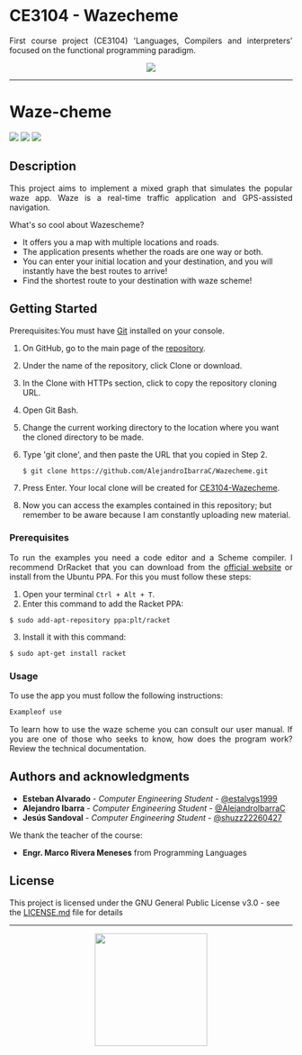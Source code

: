 # CE3104 - Wazecheme
<p align=justify>First course project (CE3104) 'Languages, Compilers and interpreters' focused on the functional programming paradigm.</p>

<p align=center><img src="https://res.cloudinary.com/estalvgs1999/image/upload/v1565472855/CE3104/Captura_de_pantalla_de_2019-08-10_15-28-06_emgk4c.png" heigth="100"></p>

***
# Waze-cheme
<p align="left">
  <img
       src="https://camo.githubusercontent.com/a3469255f3fcdead1593919251ab6f438744e9be/68747470733a2f2f63692e6170707665796f722e636f6d2f6170692f70726f6a656374732f7374617475732f346f3338706c743078626f31756263382f6272616e63682f6d61737465723f7376673d74727565">

  <img src = "https://img.shields.io/badge/license-GPL-blue">

  <img src="https://camo.githubusercontent.com/bc442b82f9ee7ab250bdee5c6fd1f61ee3965952/68747470733a2f2f6170692e636f646163792e636f6d2f70726f6a6563742f62616467652f47726164652f6431313438336130636335633465626439646134666639663763643536363930">
</p>

## Description
<p align=justify>This project aims to implement a mixed graph that simulates the popular waze app.
Waze is a real-time traffic application and GPS-assisted navigation.</p>

<p align=justify>What's so cool about Wazescheme?</p>

* It offers you a map with multiple locations and roads.
* The application presents whether the roads are one way or both.
* You can enter your initial location and your destination, and you will instantly have the best routes to arrive!
* Find the shortest route to your destination with waze scheme!


## Getting Started
<p align=justify>Prerequisites:You must have <a href="https://git-scm.com/book/es/v2/Inicio---Sobre-el-Control-de-Versiones-Instalaci%C3%B3n-de-Git">Git</a>
 installed on your console.</p>

1. On GitHub, go to the main page of the [repository](https://github.com/AlejandroIbarraC/Wazecheme).
2. Under the name of the repository, click Clone or download.
3. In the Clone with HTTPs section, click to copy the repository cloning URL.
4. Open Git Bash.
5. Change the current working directory to the location where you want the cloned directory to be made.
6. Type 'git clone', and then paste the URL that you copied in Step 2.

   ```$ git clone https://github.com/AlejandroIbarraC/Wazecheme.git```

7. Press Enter. Your local clone will be created for [CE3104-Wazecheme](https://github.com/AlejandroIbarraC/Wazecheme.git).
8. Now you can access the examples contained in this repository; but remember to be aware because I am constantly uploading new material.

### Prerequisites

<p align=justify>To run the examples you need a code editor and a Scheme compiler. I recommend DrRacket that you can download from the <a href="https://download.racket-lang.org/">official website</a> or install from the Ubuntu PPA. For this you must follow these steps:</p>

1. Open your terminal ```Ctrl + Alt + T```.
2. Enter this command to add the Racket PPA:
```
$ sudo add-apt-repository ppa:plt/racket
```
3. Install it with this command:
```
$ sudo apt-get install racket
```


### Usage
<p align=justify>To use the app you must follow the following instructions:</p>

```Scheme
Exampleof use
```
<p align=justify>To learn how to use the waze scheme you can consult our user manual. If you are one of those who seeks to know, how does the program work?
Review the technical documentation.</p>


## Authors and acknowledgments

* **Esteban Alvarado** - *Computer Engineering Student* - [@estalvgs1999](https://github.com/estalvgs1999)
* **Alejandro Ibarra** - *Computer Engineering Student* - [@AlejandroIbarraC](https://github.com/AlejandroIbarraC)
* **Jesús Sandoval** - *Computer Engineering Student* - [@shuzz22260427](https://github.com/shuzz22260427)

We thank the teacher of the course:
* **Engr. Marco Rivera Meneses** from Programming Languages

## License

This project is licensed under the GNU General Public License v3.0 - see the [LICENSE.md](https://github.com/AlejandroIbarraC/Wazecheme/blob/master/LICENSE) file for details


***
<p align="center">
<img src="https://res.cloudinary.com/estalvgs1999/image/upload/v1565472855/CE3104/Captura_de_pantalla_de_2019-08-10_15-28-06_emgk4c.png" width="200"/>
</p>
